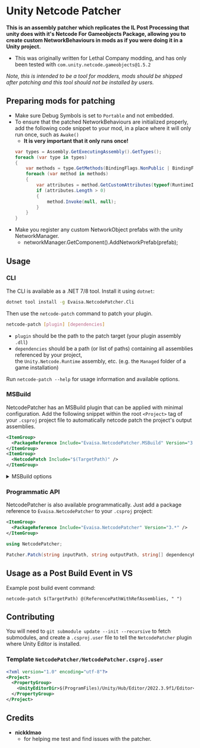 

# Unity Netcode Patcher
**This is an assembly patcher which replicates the IL Post Processing that unity does with it's Netcode For Gameobjects Package, allowing you to create custom NetworkBehaviours in mods as if you were doing it in a Unity project.**

- This was originally written for Lethal Company modding, and has only been tested with `com.unity.netcode.gameobjects@1.5.2`
  
*Note, this is intended to be a tool for modders, mods should be shipped after patching and this tool should not be installed by users.*

## Preparing mods for patching
- Make sure Debug Symbols is set to `Portable` and not embedded.
- To ensure that the patched NetworkBehaviours are initialized properly, add the following code snippet to your mod, in a place where it will only run once, such as `Awake()`
	- **It is very important that it only runs once!**
	```cs
	var types = Assembly.GetExecutingAssembly().GetTypes();
	foreach (var type in types)
	{
	    var methods = type.GetMethods(BindingFlags.NonPublic | BindingFlags.Instance | BindingFlags.Static);
	    foreach (var method in methods)
	    {
	        var attributes = method.GetCustomAttributes(typeof(RuntimeInitializeOnLoadMethodAttribute), false);
	        if (attributes.Length > 0)
	        {
	            method.Invoke(null, null);
	        }
	    }
	}
	```
 - Make you register any custom NetworkObject prefabs with the unity NetworkManager.
	- networkManager.GetComponent<NetworkManager>().AddNetworkPrefab(prefab);

## Usage

### CLI

The CLI is available as a .NET 7/8 tool. Install it using `dotnet`:

```bash
dotnet tool install -g Evaisa.NetcodePatcher.Cli
```

Then use the `netcode-patch` command to patch your plugin. 

```bash
netcode-patch [plugin] [dependencies]
```

- `plugin` should be the path to the patch target (your plugin assembly `.dll`)
- `dependencies` should be a path (or list of paths) containing all assemblies referenced by your project,  
   the `Unity.Netcode.Runtime` assembly, etc. (e.g. the `Managed` folder of a game installation)

Run `netcode-patch --help` for usage information and available options.

### MSBuild

NetcodePatcher has an MSBuild plugin that can be applied with minimal configuration. 
Add the following snippet within the root `<Project>` tag of your `.csproj` project file 
to automatically netcode patch the project's output assemblies. 

```xml
<ItemGroup>
  <PackageReference Include="Evaisa.NetcodePatcher.MSBuild" Version="3.*" />
</ItemGroup>
<ItemGroup>
  <NetcodePatch Include="$(TargetPath)" />
</ItemGroup>
```

<details>
<summary>MSBuild options</summary>

```xml
<Project>
  <PropertyGroup>
    // Output to `[assembly]_patched.dll` instead of renaming original assembly
    <NetcodePatcherNoOverwrite>true</NetcodePatcherNoOverwrite>
    // Don't publicize in parallel 
    <NetcodePatcherDisableParallel>true</NetcodePatcherDisableParallel> 
  </PropertyGroup>

  <ItemGroup>
    <NetcodePatch Include="$(TargetPath)">
      // Override patched output path 
      <OutputPath>./bin/foo/bar</OutputPath>
    </NetcodePatch>
  </ItemGroup>
</Project>
```

</details>

### Programmatic API

NetcodePatcher is also available programmatically. Just add a package reference to 
`Evaisa.NetcodePatcher` to your `.csproj` project:

```xml
<ItemGroup>
  <PackageReference Include="Evaisa.NetcodePatcher" Version="3.*" />
</ItemGroup>
```

```csharp
using NetcodePatcher;

Patcher.Patch(string inputPath, string outputPath, string[] dependencyPaths);
```

## Usage as a Post Build Event in VS

Example post build event command:
```
netcode-patch $(TargetPath) @(ReferencePathWithRefAssemblies, " ")
```

## Contributing 

You will need to `git submodule update --init --recursive` to fetch submodules, 
and create a `.csproj.user` file to tell the `NetcodePatcher` plugin where Unity Editor is installed.

### Template `NetcodePatcher/NetcodePatcher.csproj.user`

```xml
<?xml version="1.0" encoding="utf-8"?>
<Project>
  <PropertyGroup>
    <UnityEditorDir>$(ProgramFiles)/Unity/Hub/Editor/2022.3.9f1/Editor</UnityEditorDir>
  </PropertyGroup>
</Project>
```

## Credits

- **nickklmao** 
	- for helping me test and find issues with the patcher.

